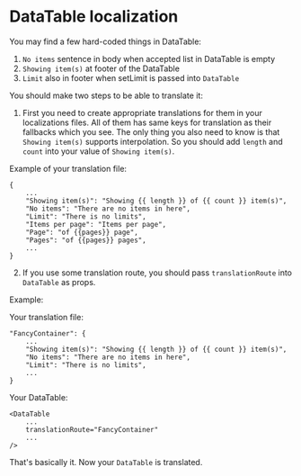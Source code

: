# DataTable localization

You may find a few hard-coded things in DataTable:
1) `No items` sentence in body when accepted list in DataTable is empty
2) `Showing item(s)` at footer of the DataTable
3) `Limit` also in footer when setLimit is passed into `DataTable`

You should make two steps to be able to translate it:

1) First you need to create appropriate translations for them in your localizations files. All of them has same keys for translation as their fallbacks which you see. 
The only thing you also need to know is that `Showing item(s)` supports interpolation. So you should add `length` and `count` into your value of `Showing item(s)`.

Example of your translation file: 

```
{
    ...
    "Showing item(s)": "Showing {{ length }} of {{ count }} item(s)",
    "No items": "There are no items in here",
    "Limit": "There is no limits",
    "Items per page": "Items per page",
    "Page": "of {{pages}} page",
	"Pages": "of {{pages}} pages",
    ...
}

```

2) If you use some translation route, you should pass `translationRoute` into `DataTable` as props.

Example:

Your translation file:
```
"FancyContainer": {
    ...
    "Showing item(s)": "Showing {{ length }} of {{ count }} item(s)",
    "No items": "There are no items in here",
    "Limit": "There is no limits",
    ...
}
```

Your DataTable:
```
<DataTable
    ...
    translationRoute="FancyContainer"
    ...
/>
```

That's basically it. Now your `DataTable` is translated.